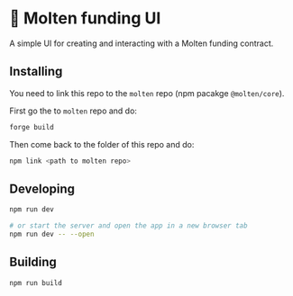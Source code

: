 # 🌋 Molten funding UI

A simple UI for creating and interacting with a Molten funding contract.

## Installing

You need to link this repo to the `molten` repo (npm pacakge `@molten/core`).

First go the to `molten` repo and do:

```bash
forge build
```

Then come back to the folder of this repo and do:

```bash
npm link <path to molten repo>
```

## Developing

```bash
npm run dev

# or start the server and open the app in a new browser tab
npm run dev -- --open
```

## Building

```bash
npm run build
```
